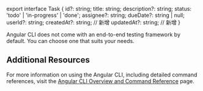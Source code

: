 export interface Task {
  id?: string;
  title: string;
  description?: string;
  status: 'todo' | 'in-progress' | 'done';
  assignee?: string;
  dueDate?: string | null;
  userId?: string;
  createdAt?: string;  // 新增
  updatedAt?: string;  // 新增
}

Angular CLI does not come with an end-to-end testing framework by default. You can choose one that suits your needs.

## Additional Resources

For more information on using the Angular CLI, including detailed command references, visit the [Angular CLI Overview and Command Reference](https://angular.dev/tools/cli) page.
